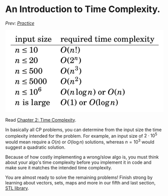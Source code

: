 # An Introduction to Time Complexity.

*Prev: [Practice](./3_practice_practice_practice.md)*

![Image of Time Complexity Chart](./img/time-complexity.png)

Read [Chapter 2: Time Complexity](https://cses.fi/book/book.pdf#page=27).

In basically all CP problems, you can determine from the input size the time complexity intended for the problem. For example, an input size of $2\cdot 10^5$ would mean require a $O(n)$ or $O(\log{n})$ solutions, whereas $n=10^3$ would suggest a quadratic solution.

Because of how costly implementing a wrong/slow algo is, you must think about your algo's time complexity before you implement it in code and make sure it matches the intended time complexity.

You are almost ready to solve the remaining problems! Finish strong by learning about vectors, sets, maps and more in our fifth and last section, [STL library](./5_c++_standard_library.md).
